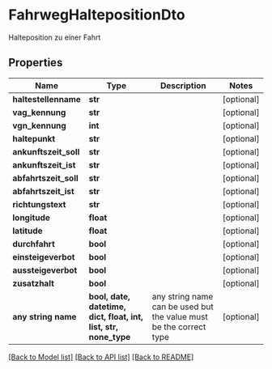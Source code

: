 # FahrwegHaltepositionDto

Halteposition zu einer Fahrt

## Properties
Name | Type | Description | Notes
------------ | ------------- | ------------- | -------------
**haltestellenname** | **str** |  | [optional] 
**vag_kennung** | **str** |  | [optional] 
**vgn_kennung** | **int** |  | [optional] 
**haltepunkt** | **str** |  | [optional] 
**ankunftszeit_soll** | **str** |  | [optional] 
**ankunftszeit_ist** | **str** |  | [optional] 
**abfahrtszeit_soll** | **str** |  | [optional] 
**abfahrtszeit_ist** | **str** |  | [optional] 
**richtungstext** | **str** |  | [optional] 
**longitude** | **float** |  | [optional] 
**latitude** | **float** |  | [optional] 
**durchfahrt** | **bool** |  | [optional] 
**einsteigeverbot** | **bool** |  | [optional] 
**aussteigeverbot** | **bool** |  | [optional] 
**zusatzhalt** | **bool** |  | [optional] 
**any string name** | **bool, date, datetime, dict, float, int, list, str, none_type** | any string name can be used but the value must be the correct type | [optional]

[[Back to Model list]](../README.md#documentation-for-models) [[Back to API list]](../README.md#documentation-for-api-endpoints) [[Back to README]](../README.md)


